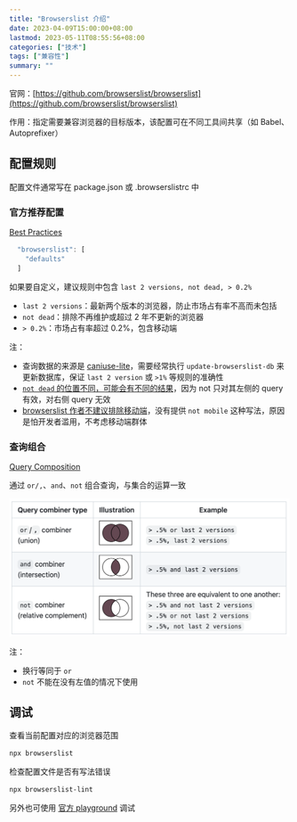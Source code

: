 ```yaml
---
title: "Browserslist 介绍"
date: 2023-04-09T15:00:00+08:00
lastmod: 2023-05-11T08:55:56+08:00
categories: ["技术"]
tags: ["兼容性"]
summary: ""
---
```


官网：[https://github.com/browserslist/browserslist](https://github.com/browserslist/browserslist)

作用：指定需要兼容浏览器的目标版本，该配置可在不同工具间共享（如 Babel、Autoprefixer）

## 配置规则

配置文件通常写在 package.json 或 .browserslistrc 中

### 官方推荐配置

[Best Practices](https://github.com/browserslist/browserslist#best-practices)

```js
  "browserslist": [
    "defaults"
  ]
```

如果要自定义，建议规则中包含 `last 2 versions, not dead, > 0.2%` 

- `last 2 versions`：最新两个版本的浏览器，防止市场占有率不高而未包括
- `not dead`：排除不再维护或超过 2 年不更新的浏览器
- `> 0.2%`：市场占有率超过 0.2%，包含移动端

注：
- 查询数据的来源是 [caniuse-lite](https://github.com/ben-eb/caniuse-lite)，需要经常执行 `update-browserslist-db` 来更新数据库，保证 `last 2 version` 或 `>1%` 等规则的准确性
- [`not dead` 的位置不同，可能会有不同的结果](https://github.com/browserslist/browserslist/issues/741)，因为 not 只对其左侧的 query 有效，对右侧 query 无效
- [browserslist 作者不建议排除移动端](https://github.com/browserslist/browserslist/issues/579)，没有提供 `not mobile` 这种写法，原因是怕开发者滥用，不考虑移动端群体

### 查询组合

[Query Composition](https://github.com/browserslist/browserslist#query-composition)

通过 `or/,`、`and`、`not` 组合查询，与集合的运算一致

![query composition](../../assets/image-20230501121457.png)

注：
- 换行等同于 `or`
- `not` 不能在没有左值的情况下使用

## 调试

查看当前配置对应的浏览器范围
```bash
npx browserslist
```

检查配置文件是否有写法错误
```bash
npx browserslist-lint
```

另外也可使用 [官方 playground](https://browsersl.ist/) 调试
